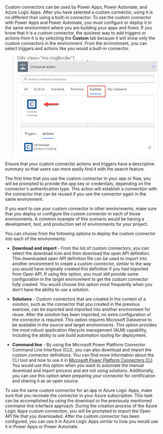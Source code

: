 Custom connectors can be used by Power Apps, Power Automate, and Azure Logic Apps. After you have selected a custom connector, using it is no different than using a built-in connector. To use the custom connector with Power Apps and Power Automate, you must configure or deploy it in the same environment where you are building your apps and flows. If you know that it is a custom connector, the quickest way to add triggers or actions from it is by selecting the **Custom** tab because it will show only the custom connectors in the environment. From the environment, you can select triggers and actions like you would a built-in connector.

> [!div class="mx-imgBorder"]
> [![Screenshot showing choosing the custom tab to show only the custom connectors.](../media/custom-action.png)](../media/custom-action.png#lightbox)

Ensure that your custom connector actions and triggers have a descriptive summary so that users can more easily find it with the search feature.

The first time that you use the custom connector in your app or flow, you will be prompted to provide the app key or credentials, depending on the connector's authentication type. This action will establish a connection with the connector that can be reused if you use the connector again in the same environment.

If you want to use your custom connector in other environments, make sure that you deploy or configure the custom connector in each of those environments. A common example of this scenario would be having a development, test, and production set of environments for your project.

You can choose from the following options to deploy the custom connector into each of the environments:

- **Download and import** - From the list of custom connectors, you can select the download icon and then download the open API definition. This downloaded open API definition file can be used to import into another environment to create a custom connector, similar to the way you would have originally created this definition if you had imported from Open API. If using this option, you must still provide some configuration in the target environment to get the custom connector fully created. You would choose this option most frequently when you don't have the ability to use a solution.

- **Solutions** - Custom connectors that are created in the context of a solution, such as the connector that you created in the previous exercise, can be exported and imported into another environment for reuse. After the solution has been imported, no extra configuration of the connector is required. This option requires Microsoft Dataverse to be available in the source and target environments. This option provides the most robust application lifecycle management (ALM) capability, including the ability to use build automation tooling for deployment.

- **Command line** - By using the Microsoft Power Platform Connector Command Line Interface (CLI), you can also download and import the custom connector definitions. You can find more information about the CLI tool and how to use it in [Microsoft Power Platform Connectors CLI](https://docs.microsoft.com/connectors/custom-connectors/paconn-cli/?azure-portal=true). You would use this option when you want to automate the manual download and import process and are not using solutions. Additionally, you can use this option when preparing your connector for certification and sharing it as an open source.

To use the same custom connector for an app in Azure Logic Apps, make sure that you recreate the connector in your Azure subscription. This task can be accomplished by using the download or the previously mentioned command-line interface approach. During the creation process of the Azure Logic Apps custom connection, you will be prompted to import the Open API file that you downloaded. After the custom connector has been configured, you can use it in Azure Logic Apps similar to how you would use it in Power Apps or Power Automate.
